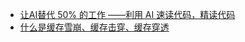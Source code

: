 - [让AI替代 50% 的工作 ——利用 AI 速读代码，精读代码](https://kaiyi.cool/blog/marscode-4)
- [什么是缓存雪崩、缓存击穿、缓存穿透](https://x.com/qloog/status/1860558245112520970)